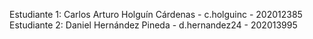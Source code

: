 Estudiante 1: Carlos Arturo Holguín Cárdenas - c.holguinc - 202012385
Estudiante 2: Daniel Hernández Pineda - d.hernandez24 - 202013995
